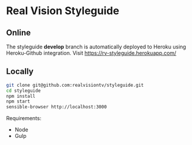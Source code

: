 Real Vision Styleguide
===

## Online
The styleguide **develop** branch is automatically deployed to Heroku using Heroku-Github integration. Visit https://rv-styleguide.herokuapp.com/


## Locally

```bash
git clone git@github.com:realvisiontv/styleguide.git
cd styleguide
npm install
npm start
sensible-browser http://localhost:3000
```

Requirements:

* Node
* Gulp

